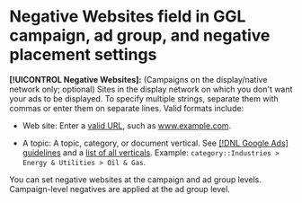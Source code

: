 # Negative Websites field in GGL campaign, ad group, and negative placement settings

**[!UICONTROL Negative Websites]:** (Campaigns on the display/native network only; optional) Sites in the display network on which you don't want your ads to be displayed. To specify multiple strings, separate them with commas or enter them on separate lines. Valid formats include:

* Web site: Enter a [valid URL](https://support.google.com/google-ads/answer/2454012), such as www.example.com.

* A topic: A topic, category, or document vertical. See [[!DNL Google Ads] guidelines](https://support.google.com/google-ads/editor/answer/30517) and a [list of all verticals](https://developers.google.com/adwords/api/docs/appendix/verticals). Example: `category::Industries > Energy & Utilities > Oil & Gas`.

You can set negative websites at the campaign and ad group levels. Campaign-level negatives are applied at the ad group level.
